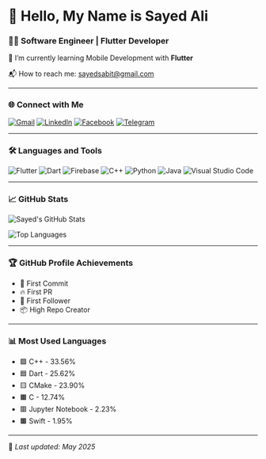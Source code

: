 # 👋 Hello, My Name is Sayed Ali

### 🧑‍💻 Software Engineer | Flutter Developer

🚀 I’m currently learning Mobile Development with **Flutter**

📬 How to reach me: [sayedsabit@gmail.com](mailto:sayedsabit@gmail.com)

---

### 🌐 Connect with Me

[![Gmail](https://img.shields.io/badge/Gmail-D14836?style=for-the-badge&logo=gmail&logoColor=white)](mailto:sayedsabit@gmail.com)
[![LinkedIn](https://img.shields.io/badge/LinkedIn-0077B5?style=for-the-badge&logo=linkedin&logoColor=white)](https://linkedin.com)
[![Facebook](https://img.shields.io/badge/Facebook-1877F2?style=for-the-badge&logo=facebook&logoColor=white)](https://facebook.com)
[![Telegram](https://img.shields.io/badge/Telegram-2CA5E0?style=for-the-badge&logo=telegram&logoColor=white)](https://t.me)

---

### 🛠️ Languages and Tools

![Flutter](https://img.shields.io/badge/Flutter-02569B?style=flat&logo=flutter&logoColor=white)
![Dart](https://img.shields.io/badge/Dart-0175C2?style=flat&logo=dart&logoColor=white)
![Firebase](https://img.shields.io/badge/Firebase-FFCA28?style=flat&logo=firebase&logoColor=black)
![C++](https://img.shields.io/badge/C++-00599C?style=flat&logo=c%2B%2B&logoColor=white)
![Python](https://img.shields.io/badge/Python-3776AB?style=flat&logo=python&logoColor=white)
![Java](https://img.shields.io/badge/Java-ED8B00?style=flat&logo=java&logoColor=white)
![Visual Studio Code](https://img.shields.io/badge/VS_Code-007ACC?style=flat&logo=visual-studio-code&logoColor=white)

---

### 📈 GitHub Stats

![Sayed's GitHub Stats](https://github-readme-stats.vercel.app/api?username=sayedali&show_icons=true&theme=default)

![Top Languages](https://github-readme-stats.vercel.app/api/top-langs/?username=sayedali&layout=compact&theme=default)

---

### 🏆 GitHub Profile Achievements

- 🚀 First Commit
- 🔥 First PR
- 👥 First Follower
- 📦 High Repo Creator

---

### 📊 Most Used Languages

- 🟪 C++ - 33.56%
- 🟦 Dart - 25.62%
- 🟨 CMake - 23.90%
- 🟧 C - 12.74%
- 🟥 Jupyter Notebook - 2.23%
- 🟫 Swift - 1.95%

---

📌 *Last updated: May 2025*
